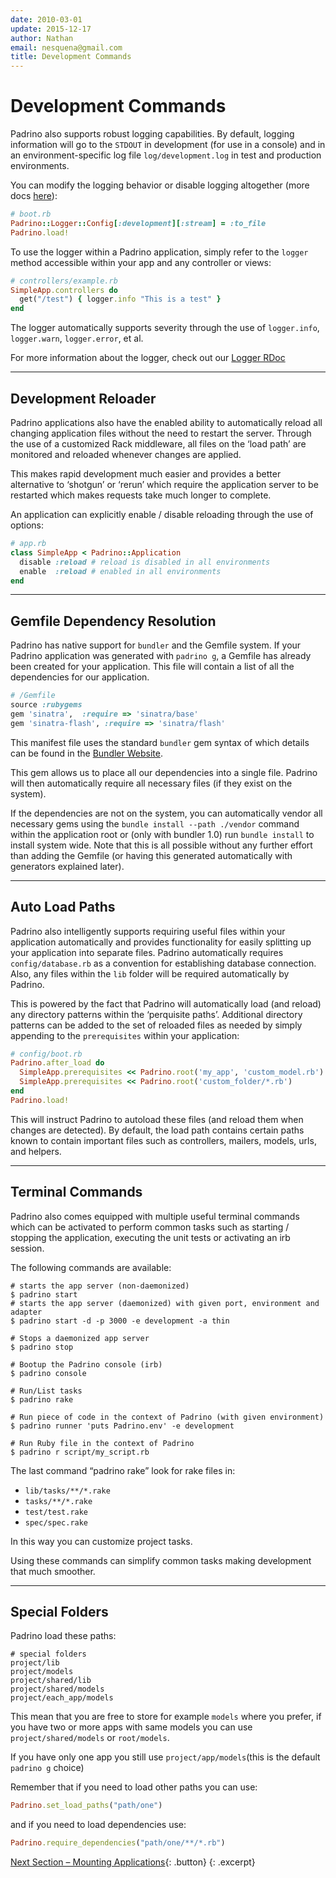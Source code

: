 ```yaml
---
date: 2010-03-01
update: 2015-12-17
author: Nathan
email: nesquena@gmail.com
title: Development Commands
---
```


# Development Commands

Padrino also supports robust logging capabilities. By default, logging
information will go to the `STDOUT` in development (for use in a console) and in
an environment-specific log file `log/development.log` in test and production
environments.

You can modify the logging behavior or disable logging altogether (more docs
[here](http://www.rubydoc.info/github/padrino/padrino-framework/Padrino/Logger "logger")):


~~~ ruby
# boot.rb
Padrino::Logger::Config[:development][:stream] = :to_file
Padrino.load!
~~~


To use the logger within a Padrino application, simply refer to the `logger`
method accessible within your app and any controller or views:


~~~ ruby
# controllers/example.rb
SimpleApp.controllers do
  get("/test") { logger.info "This is a test" }
end
~~~


The logger automatically supports severity through the use of `logger.info`,
`logger.warn`, `logger.error`, et al.

For more information about the logger, check out our
[Logger RDoc](http://www.rubydoc.info/github/padrino/padrino-framework/Padrino/Logger "Logger RDoc")


---


## Development Reloader

Padrino applications also have the enabled ability to automatically reload all
changing application files without the need to restart the server. Through the
use of a customized Rack middleware, all files on the ‘load path’ are monitored
and reloaded whenever changes are applied.

This makes rapid development much easier and provides a better alternative to
‘shotgun’ or ‘rerun’ which require the application server to be restarted which
makes requests take much longer to complete.

An application can explicitly enable / disable reloading through the use of
options:


~~~ ruby
# app.rb
class SimpleApp < Padrino::Application
  disable :reload # reload is disabled in all environments
  enable  :reload # enabled in all environments
end
~~~

---


## Gemfile Dependency Resolution

Padrino has native support for `bundler` and the Gemfile system. If your Padrino
application was generated with `padrino g`, a Gemfile has already been created
for your application. This file will contain a list of all the dependencies for
our application.


~~~ ruby
# /Gemfile
source :rubygems
gem 'sinatra',  :require => 'sinatra/base'
gem 'sinatra-flash', :require => 'sinatra/flash'
~~~


This manifest file uses the standard `bundler` gem syntax of which details can
be found in the [Bundler Website](http://bundler.io/ "Bundle Website").

This gem allows us to place all our dependencies into a single file. Padrino
will then automatically require all necessary files (if they exist on the
system).

If the dependencies are not on the system, you can automatically vendor all
necessary gems using the `bundle install --path ./vendor` command within the
application root or (only with bundler 1.0) run `bundle install` to install
system wide. Note that this is all possible without any further effort than
adding the Gemfile (or having this generated automatically with generators
explained later).

---


## Auto Load Paths

Padrino also intelligently supports requiring useful files within your
application automatically and provides functionality for easily splitting up
your application into separate files. Padrino automatically requires
`config/database.rb` as a convention for establishing database connection. Also,
any files within the `lib` folder will be required automatically by Padrino.

This is powered by the fact that Padrino will automatically load (and reload)
any directory patterns within the ‘perquisite paths’. Additional directory
patterns can be added to the set of reloaded files as needed by simply appending
to the `prerequisites` within your application:


~~~ ruby
# config/boot.rb
Padrino.after_load do
  SimpleApp.prerequisites << Padrino.root('my_app', 'custom_model.rb')
  SimpleApp.prerequisites << Padrino.root('custom_folder/*.rb')
end
Padrino.load!
~~~


This will instruct Padrino to autoload these files (and reload them when changes
are detected). By default, the load path contains certain paths known to contain
important files such as controllers, mailers, models, urls, and helpers.

---


## Terminal Commands

Padrino also comes equipped with multiple useful terminal commands which can be
activated to perform common tasks such as starting / stopping the application,
executing the unit tests or activating an irb session.

The following commands are available:


~~~ shell
# starts the app server (non-daemonized)
$ padrino start
# starts the app server (daemonized) with given port, environment and adapter
$ padrino start -d -p 3000 -e development -a thin

# Stops a daemonized app server
$ padrino stop

# Bootup the Padrino console (irb)
$ padrino console

# Run/List tasks
$ padrino rake

# Run piece of code in the context of Padrino (with given environment)
$ padrino runner 'puts Padrino.env' -e development

# Run Ruby file in the context of Padrino
$ padrino r script/my_script.rb
~~~


The last command “padrino rake” look for rake files in:


- `lib/tasks/**/*.rake`
- `tasks/**/*.rake`
- `test/test.rake`
- `spec/spec.rake`


In this way you can customize project tasks.

Using these commands can simplify common tasks making development that much
smoother.

---


## Special Folders

Padrino load these paths:


~~~ shell
# special folders
project/lib
project/models
project/shared/lib
project/shared/models
project/each_app/models
~~~


This mean that you are free to store for example `models` where you prefer, if
you have two or more apps with same models you can use `project/shared/models`
or `root/models`.

If you have only one app you still use `project/app/models`(this is the default
`padrino g` choice)

Remember that if you need to load other paths you can use:


~~~ ruby
Padrino.set_load_paths("path/one")
~~~


and if you need to load dependencies use:


~~~ ruby
Padrino.require_dependencies("path/one/**/*.rb")
~~~


[Next Section &ndash; Mounting Applications](/guides/mounting-applications){: .button}
{: .excerpt}

